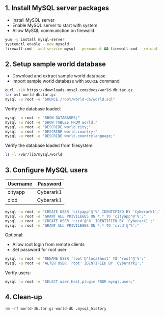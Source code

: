 ## 1. Install MySQL server packages

- Install MySQL server
- Enable MySQL server to start with system
- Allow MySQL communiction on firewalld

```sh
yum -y install mysql-server
systemctl enable --now mysqld
firewall-cmd --add-service mysql --permanent && firewall-cmd --reload
```

## 2. Setup sample world database

- Download and extract sample world database
- Import sample world database with `SOURCE` command

```sh
curl -sLO https://downloads.mysql.com/docs/world-db.tar.gz
tar xvf world-db.tar.gz
mysql -u root -e "SOURCE /root/world-db/world.sql"
```

Verify the database loaded:

```sh
mysql -u root -e "SHOW DATABASES;"
mysql -u root -e "SHOW TABLES FROM world;"
mysql -u root -e "DESCRIBE world.city;"
mysql -u root -e "DESCRIBE world.country;"
mysql -u root -e "DESCRIBE world.countrylanguage;"
```

Verify the database loaded from filesystem:

```sh
ls -l /var/lib/mysql/world
```

## 3. Configure MySQL users

|Username|Password|
|---|---|
|cityapp|Cyberark1|
|cicd|Cyberark1|

```sh
mysql -u root -e "CREATE USER 'cityapp'@'%' IDENTIFIED BY 'Cyberark1';"
mysql -u root -e "GRANT ALL PRIVILEGES ON *.* TO 'cityapp'@'%';"
mysql -u root -e "CREATE USER 'cicd'@'%' IDENTIFIED BY 'Cyberark1';"
mysql -u root -e "GRANT ALL PRIVILEGES ON *.* TO 'cicd'@'%';"
```

Optional:
- Allow root login from remote clients
- Set password for root user

```sh
mysql -u root -e "RENAME USER 'root'@'localhost' TO 'root'@'%';"
mysql -u root -e "ALTER USER 'root' IDENTIFIED BY 'Cyberark1';"
```

Verify users:

```sh
mysql -u root -e "SELECT user,host,plugin FROM mysql.user;"
```

## 4. Clean-up

```console
rm -rf world-db.tar.gz world-db .mysql_history
```
